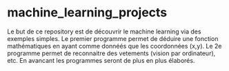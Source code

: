 # machine_learning_projects
Le but de ce repository est de découvrir le machine learning via des exemples simples. Le premier programme permet de déduire une fonction mathématiques en ayant comme donnéés que les coordonnées (x,y). Le 2e programme permet de reconnaitre des vetements (vision par ordinateur), etc. En avancant les programmes seront de plus en plus élaborés.

